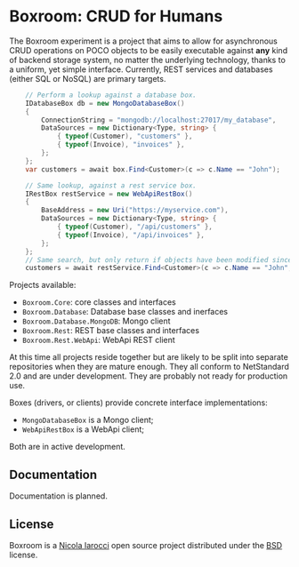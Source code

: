 ﻿# Boxroom: CRUD for Humans

The Boxroom experiment is a project that aims to allow for asynchronous CRUD
operations on POCO objects to be easily executable against **any** kind of
backend storage system, no matter the underlying technology, thanks to a
uniform, yet simple interface. Currently, REST services and databases (either
SQL or NoSQL) are primary targets.

```cs
    // Perform a lookup against a database box.
    IDatabaseBox db = new MongoDatabaseBox()
    {
        ConnectionString = "mongodb://localhost:27017/my_database",
        DataSources = new Dictionary<Type, string> {
            { typeof(Customer), "customers" },
            { typeof(Invoice), "invoices" },
        };
    };
    var customers = await box.Find<Customer>(c => c.Name == "John");

    // Same lookup, against a rest service box.
    IRestBox restService = new WebApiRestBox()
    {
        BaseAddress = new Uri("https://myservice.com"),
        DataSources = new Dictionary<Type, string> {
            { typeof(Customer), "/api/customers" },
            { typeof(Invoice), "/api/invoices" },
        };
    };
    // Same search, but only return if objects have been modified since 10 days ago.
    customers = await restService.Find<Customer>(c => c.Name == "John", new FindOptions<Customer> {IfModifiedSince = DateTime.Now.AddDays(-10)});
```

Projects available:

- `Boxroom.Core`: core classes and interfaces
- `Boxroom.Database`: Database base classes and inerfaces
- `Boxroom.Database.MongoDB`: Mongo client
- `Boxroom.Rest`: REST base classes and interfaces
- `Boxroom.Rest.WebApi`: WebApi REST client

At this time all projects reside together but are likely to be split into
separate repositories when they are mature enough. They all conform to
NetStandard 2.0 and are under development. They are probably not ready for
production use.

Boxes (drivers, or clients) provide concrete interface implementations:

- `MongoDatabaseBox` is a Mongo client;
- `WebApiRestBox` is a WebApi client;

Both are in active development.

## Documentation

Documentation is planned.

## License

Boxroom is a [Nicola Iarocci](https://nicolaiarocci.com) open source
project distributed under the
[BSD](https://raw.githubusercontent.com/nicolaiarocci/Boxroom/master/LICENSE) license.